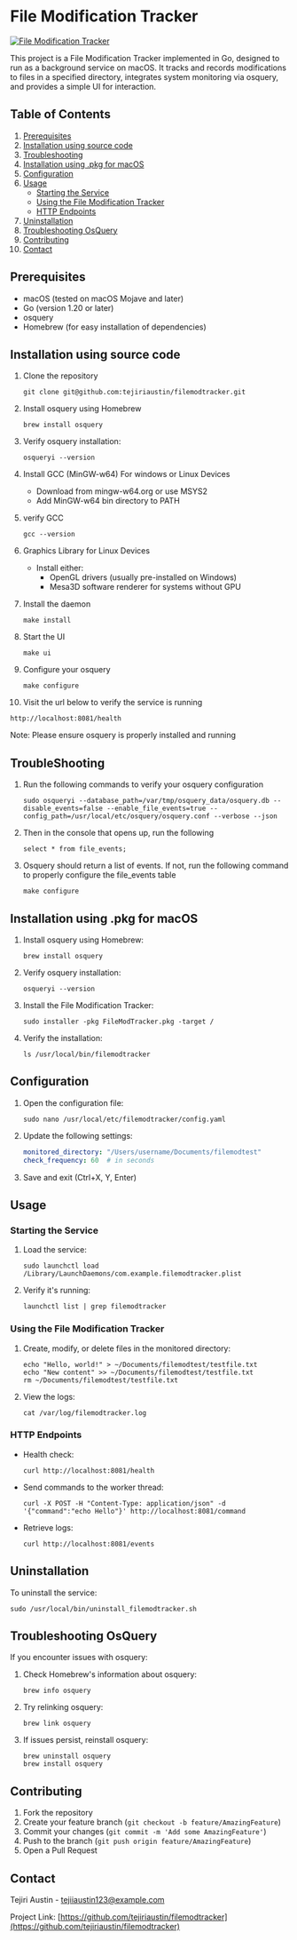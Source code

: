 # File Modification Tracker

[![File Modification Tracker](https://res.cloudinary.com/backendtaskdemo/image/upload/v1727978589/profiles/Screenshot_2024-10-03_at_18.56.36_w3jgr5.png)](https://github.com/)

This project is a File Modification Tracker implemented in Go, designed to run as a background service on macOS. It tracks and records modifications to files in a specified directory, integrates system monitoring via osquery, and provides a simple UI for interaction.

## Table of Contents

1. [Prerequisites](#prerequisites)
2. [Installation using source code](#installation-using-source-code)
3. [Troubleshooting](#troubleshooting)
4. [Installation using .pkg for macOS](#installation-using-pkg-for-macos)
5. [Configuration](#configuration)
6. [Usage](#usage)
   - [Starting the Service](#starting-the-service)
   - [Using the File Modification Tracker](#using-the-file-modification-tracker)
   - [HTTP Endpoints](#http-endpoints)
7. [Uninstallation](#uninstallation)
8. [Troubleshooting OsQuery](#troubleshooting-osquery)
9. [Contributing](#contributing)
10. [Contact](#contact)


## Prerequisites

- macOS (tested on macOS Mojave and later)
- Go (version 1.20 or later)
- osquery
- Homebrew (for easy installation of dependencies)

## Installation using source code
1. Clone the repository
   ```
   git clone git@github.com:tejiriaustin/filemodtracker.git
   ```

2. Install osquery using Homebrew
   ```
   brew install osquery
   ```

3. Verify osquery installation:
   ```
   osqueryi --version
   ```
4. Install GCC (MinGW-w64) For windows or Linux Devices
   - Download from mingw-w64.org or use MSYS2
   - Add MinGW-w64 bin directory to PATH

5. verify GCC
    ```
   gcc --version
   ```

6. Graphics Library for Linux Devices
   - Install either:
     - OpenGL drivers (usually pre-installed on Windows)
     - Mesa3D software renderer for systems without GPU

7. Install the daemon
    ```
   make install

8. Start the UI
    ```
   make ui
   ```
9. Configure your osquery
    ```
   make configure
   ```
10. Visit the url below to verify the service is running
   ```
   http://localhost:8081/health
   ```

Note: Please ensure osquery is properly installed and running

## TroubleShooting
1. Run the following commands to verify your osquery configuration
   ```
   sudo osqueryi --database_path=/var/tmp/osquery_data/osquery.db --disable_events=false --enable_file_events=true --config_path=/usr/local/etc/osquery/osquery.conf --verbose --json
   ```
2. Then in the console that opens up, run the following
   ```
   select * from file_events;
   ```
3. Osquery should return a list of events. If not, run the following command to properly configure the file_events table
   ```
   make configure
   ```

## Installation using .pkg for macOS

1. Install osquery using Homebrew:
   ```
   brew install osquery
   ```

2. Verify osquery installation:
   ```
   osqueryi --version
   ```

3. Install the File Modification Tracker:
   ```
   sudo installer -pkg FileModTracker.pkg -target /
   ```

4. Verify the installation:
   ```
   ls /usr/local/bin/filemodtracker
   ```

## Configuration

1. Open the configuration file:
   ```
   sudo nano /usr/local/etc/filemodtracker/config.yaml
   ```

2. Update the following settings:
   ```yaml
   monitored_directory: "/Users/username/Documents/filemodtest"
   check_frequency: 60  # in seconds
   ```

3. Save and exit (Ctrl+X, Y, Enter)

## Usage

### Starting the Service

1. Load the service:
   ```
   sudo launchctl load /Library/LaunchDaemons/com.example.filemodtracker.plist
   ```

2. Verify it's running:
   ```
   launchctl list | grep filemodtracker
   ```

### Using the File Modification Tracker

1. Create, modify, or delete files in the monitored directory:
   ```
   echo "Hello, world!" > ~/Documents/filemodtest/testfile.txt
   echo "New content" >> ~/Documents/filemodtest/testfile.txt
   rm ~/Documents/filemodtest/testfile.txt
   ```

2. View the logs:
   ```
   cat /var/log/filemodtracker.log
   ```

### HTTP Endpoints

- Health check:
  ```
  curl http://localhost:8081/health
  ```
- Send commands to the worker thread:
  ```
  curl -X POST -H "Content-Type: application/json" -d '{"command":"echo Hello"}' http://localhost:8081/command
  ```
- Retrieve logs:
  ```
  curl http://localhost:8081/events
  ```

## Uninstallation

To uninstall the service:
```
sudo /usr/local/bin/uninstall_filemodtracker.sh
```

## Troubleshooting OsQuery

If you encounter issues with osquery:

1. Check Homebrew's information about osquery:
   ```
   brew info osquery
   ```

2. Try relinking osquery:
   ```
   brew link osquery
   ```

3. If issues persist, reinstall osquery:
   ```
   brew uninstall osquery
   brew install osquery
   ```

## Contributing

1. Fork the repository
2. Create your feature branch (`git checkout -b feature/AmazingFeature`)
3. Commit your changes (`git commit -m 'Add some AmazingFeature'`)
4. Push to the branch (`git push origin feature/AmazingFeature`)
5. Open a Pull Request

## Contact

Tejiri Austin - tejiiaustin123@example.com

Project Link: [https://github.com/tejiriaustin/filemodtracker](https://github.com/tejiriaustin/filemodtracker)